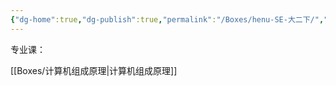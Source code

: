 ```yaml
---
{"dg-home":true,"dg-publish":true,"permalink":"/Boxes/henu-SE-大二下/","tags":["gardenEntry"],"dgPassFrontmatter":true,"created":"2025-05-17T11:16:36.261+08:00","updated":"2025-05-17T12:17:01.171+08:00"}
---
```


专业课：

[[Boxes/计算机组成原理\|计算机组成原理]]